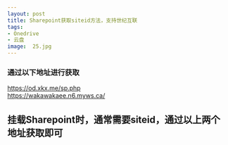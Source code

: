 ```yaml
---
layout: post
title: Sharepoint获取siteid方法，支持世纪互联
tags:
- Onedrive
- 云盘
image:  25.jpg
---
```




### 通过以下地址进行获取<br>
https://od.xkx.me/sp.php<br>
https://wakawakaee.n6.myws.ca/

## 挂载Sharepoint时，通常需要siteid，通过以上两个地址获取即可



